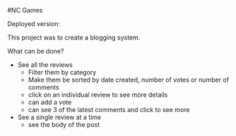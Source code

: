 #NC Games

Deployed version:

This project was to create a blogging system.

What can be done?

- See all the reviews
  - Filter them by category
  - Make them be sorted by date created, number of votes or number of comments
  - click on an individual review to see more details
  - can add a vote
  - can see 3 of the latest comments and click to see more
- See a single review at a time
  - see the body of the post
